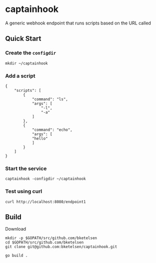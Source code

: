 # captainhook


A generic webhook endpoint that runs scripts based on the URL called

## Quick Start

### Create the `configdir`

```
mkdir ~/captainhook
```

### Add a script 

```
{
    "scripts": [
        {
            "command": "ls",
            "args": [
                "-l",
                "-a"
            ]
        },
        {
            "command": "echo",
            "args": [
		    "hello"
		    ]
        }
    ]
}
```

### Start the service

```
captainhook -configdir ~/captainhook
```

### Test using curl

```
curl http://localhost:8080/endpoint1
```

## Build

Download

```
mkdir -p $GOPATH/src/github.com/bketelsen
cd $GOPATH/src/github.com/bketelsen
git clone git@github.com:bketelsen/captainhook.git
```

```
go build .
```
